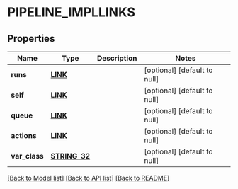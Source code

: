 # PIPELINE_IMPLLINKS

## Properties
Name | Type | Description | Notes
------------ | ------------- | ------------- | -------------
**runs** | [**LINK**](Link.md) |  | [optional] [default to null]
**self** | [**LINK**](Link.md) |  | [optional] [default to null]
**queue** | [**LINK**](Link.md) |  | [optional] [default to null]
**actions** | [**LINK**](Link.md) |  | [optional] [default to null]
**var_class** | [**STRING_32**](STRING_32.md) |  | [optional] [default to null]

[[Back to Model list]](../README.md#documentation-for-models) [[Back to API list]](../README.md#documentation-for-api-endpoints) [[Back to README]](../README.md)


